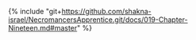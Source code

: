 {% include "git+https://github.com/shakna-israel/NecromancersApprentice.git/docs/019-Chapter-Nineteen.md#master" %}
